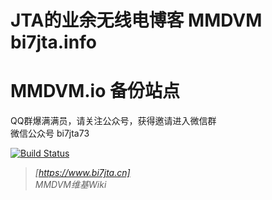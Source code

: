 # JTA的业余无线电博客 MMDVM bi7jta.info  
 # MMDVM.io 备份站点 
 QQ群爆满满员，请关注公众号，获得邀请进入微信群    
 微信公众号 bi7jta73    
 
 [![Build Status](https://dev.azure.com/Mumble-VoIP/Mumble/_apis/build/status/Mumble-CI?branchName=master)](http://www.bi7jta.cn)

> *[https://www.bi7jta.cn]*  
> *MMDVM维基Wiki*